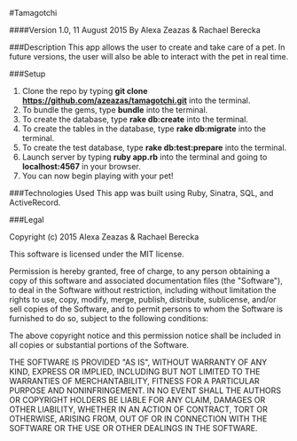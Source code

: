 #Tamagotchi

####Version 1.0, 11 August 2015
By Alexa Zeazas & Rachael Berecka

###Description
This app allows the user to create and take care of a pet. In future versions, the user will also be able to interact with the pet in real time.

###Setup
1. Clone the repo by typing **git clone https://github.com/azeazas/tamagotchi.git** into the terminal.
2. To bundle the gems, type **bundle** into the terminal.
3. To create the database, type **rake db:create** into the terminal.
4. To create the tables in the database, type **rake db:migrate** into the terminal.
5. To create the test database, type **rake db:test:prepare** into the terminal.
6. Launch server by typing **ruby app.rb** into the terminal and going to **localhost:4567** in your browser.
7. You can now begin playing with your pet!

###Technologies Used
This app was built using Ruby, Sinatra, SQL, and ActiveRecord.

###Legal

Copyright (c) 2015 Alexa Zeazas & Rachael Berecka

This software is licensed under the MIT license.

Permission is hereby granted, free of charge, to any person obtaining a copy of this software and associated documentation files (the "Software"), to deal in the Software without restriction, including without limitation the rights to use, copy, modify, merge, publish, distribute, sublicense, and/or sell copies of the Software, and to permit persons to whom the Software is furnished to do so, subject to the following conditions:

The above copyright notice and this permission notice shall be included in all copies or substantial portions of the Software.

THE SOFTWARE IS PROVIDED "AS IS", WITHOUT WARRANTY OF ANY KIND, EXPRESS OR IMPLIED, INCLUDING BUT NOT LIMITED TO THE WARRANTIES OF MERCHANTABILITY, FITNESS FOR A PARTICULAR PURPOSE AND NONINFRINGEMENT. IN NO EVENT SHALL THE AUTHORS OR COPYRIGHT HOLDERS BE LIABLE FOR ANY CLAIM, DAMAGES OR OTHER LIABILITY, WHETHER IN AN ACTION OF CONTRACT, TORT OR OTHERWISE, ARISING FROM, OUT OF OR IN CONNECTION WITH THE SOFTWARE OR THE USE OR OTHER DEALINGS IN THE SOFTWARE.
